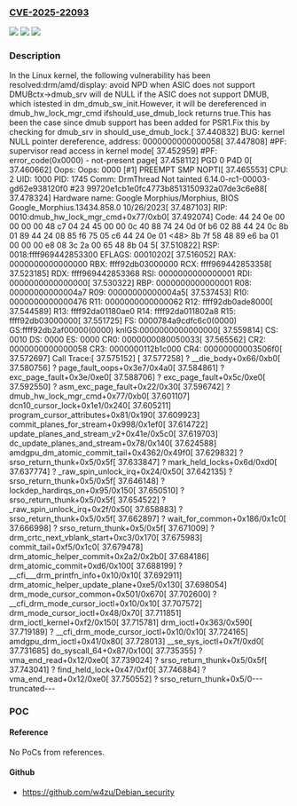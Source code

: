 ### [CVE-2025-22093](https://cve.mitre.org/cgi-bin/cvename.cgi?name=CVE-2025-22093)
![](https://img.shields.io/static/v1?label=Product&message=Linux&color=blue)
![](https://img.shields.io/static/v1?label=Version&message=b7d2461858ac75c9d6bc4ab8af1a738d0814b716%3C%20d953e2cd59ab466569c6f9da460e01caf1c83559%20&color=brighgreen)
![](https://img.shields.io/static/v1?label=Vulnerability&message=n%2Fa&color=brighgreen)

### Description

In the Linux kernel, the following vulnerability has been resolved:drm/amd/display: avoid NPD when ASIC does not support DMUBctx->dmub_srv will de NULL if the ASIC does not support DMUB, which istested in dm_dmub_sw_init.However, it will be dereferenced in dmub_hw_lock_mgr_cmd ifshould_use_dmub_lock returns true.This has been the case since dmub support has been added for PSR1.Fix this by checking for dmub_srv in should_use_dmub_lock.[   37.440832] BUG: kernel NULL pointer dereference, address: 0000000000000058[   37.447808] #PF: supervisor read access in kernel mode[   37.452959] #PF: error_code(0x0000) - not-present page[   37.458112] PGD 0 P4D 0[   37.460662] Oops: Oops: 0000 [#1] PREEMPT SMP NOPTI[   37.465553] CPU: 2 UID: 1000 PID: 1745 Comm: DrmThread Not tainted 6.14.0-rc1-00003-gd62e938120f0 #23 99720e1cb1e0fc4773b8513150932a07de3c6e88[   37.478324] Hardware name: Google Morphius/Morphius, BIOS Google_Morphius.13434.858.0 10/26/2023[   37.487103] RIP: 0010:dmub_hw_lock_mgr_cmd+0x77/0xb0[   37.492074] Code: 44 24 0e 00 00 00 00 48 c7 04 24 45 00 00 0c 40 88 74 24 0d 0f b6 02 88 44 24 0c 8b 01 89 44 24 08 85 f6 75 05 c6 44 24 0e 01 <48> 8b 7f 58 48 89 e6 ba 01 00 00 00 e8 08 3c 2a 00 65 48 8b 04 5[   37.510822] RSP: 0018:ffff969442853300 EFLAGS: 00010202[   37.516052] RAX: 0000000000000000 RBX: ffff92db03000000 RCX: ffff969442853358[   37.523185] RDX: ffff969442853368 RSI: 0000000000000001 RDI: 0000000000000000[   37.530322] RBP: 0000000000000001 R08: 00000000000004a7 R09: 00000000000004a5[   37.537453] R10: 0000000000000476 R11: 0000000000000062 R12: ffff92db0ade8000[   37.544589] R13: ffff92da01180ae0 R14: ffff92da011802a8 R15: ffff92db03000000[   37.551725] FS:  0000784a9cdfc6c0(0000) GS:ffff92db2af00000(0000) knlGS:0000000000000000[   37.559814] CS:  0010 DS: 0000 ES: 0000 CR0: 0000000080050033[   37.565562] CR2: 0000000000000058 CR3: 0000000112b1c000 CR4: 00000000003506f0[   37.572697] Call Trace:[   37.575152]  <TASK>[   37.577258]  ? __die_body+0x66/0xb0[   37.580756]  ? page_fault_oops+0x3e7/0x4a0[   37.584861]  ? exc_page_fault+0x3e/0xe0[   37.588706]  ? exc_page_fault+0x5c/0xe0[   37.592550]  ? asm_exc_page_fault+0x22/0x30[   37.596742]  ? dmub_hw_lock_mgr_cmd+0x77/0xb0[   37.601107]  dcn10_cursor_lock+0x1e1/0x240[   37.605211]  program_cursor_attributes+0x81/0x190[   37.609923]  commit_planes_for_stream+0x998/0x1ef0[   37.614722]  update_planes_and_stream_v2+0x41e/0x5c0[   37.619703]  dc_update_planes_and_stream+0x78/0x140[   37.624588]  amdgpu_dm_atomic_commit_tail+0x4362/0x49f0[   37.629832]  ? srso_return_thunk+0x5/0x5f[   37.633847]  ? mark_held_locks+0x6d/0xd0[   37.637774]  ? _raw_spin_unlock_irq+0x24/0x50[   37.642135]  ? srso_return_thunk+0x5/0x5f[   37.646148]  ? lockdep_hardirqs_on+0x95/0x150[   37.650510]  ? srso_return_thunk+0x5/0x5f[   37.654522]  ? _raw_spin_unlock_irq+0x2f/0x50[   37.658883]  ? srso_return_thunk+0x5/0x5f[   37.662897]  ? wait_for_common+0x186/0x1c0[   37.666998]  ? srso_return_thunk+0x5/0x5f[   37.671009]  ? drm_crtc_next_vblank_start+0xc3/0x170[   37.675983]  commit_tail+0xf5/0x1c0[   37.679478]  drm_atomic_helper_commit+0x2a2/0x2b0[   37.684186]  drm_atomic_commit+0xd6/0x100[   37.688199]  ? __cfi___drm_printfn_info+0x10/0x10[   37.692911]  drm_atomic_helper_update_plane+0xe5/0x130[   37.698054]  drm_mode_cursor_common+0x501/0x670[   37.702600]  ? __cfi_drm_mode_cursor_ioctl+0x10/0x10[   37.707572]  drm_mode_cursor_ioctl+0x48/0x70[   37.711851]  drm_ioctl_kernel+0xf2/0x150[   37.715781]  drm_ioctl+0x363/0x590[   37.719189]  ? __cfi_drm_mode_cursor_ioctl+0x10/0x10[   37.724165]  amdgpu_drm_ioctl+0x41/0x80[   37.728013]  __se_sys_ioctl+0x7f/0xd0[   37.731685]  do_syscall_64+0x87/0x100[   37.735355]  ? vma_end_read+0x12/0xe0[   37.739024]  ? srso_return_thunk+0x5/0x5f[   37.743041]  ? find_held_lock+0x47/0xf0[   37.746884]  ? vma_end_read+0x12/0xe0[   37.750552]  ? srso_return_thunk+0x5/0---truncated---

### POC

#### Reference
No PoCs from references.

#### Github
- https://github.com/w4zu/Debian_security

